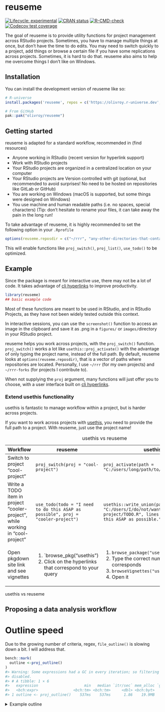 
<!-- README.md is generated from README.Rmd. Please edit that file -->

# reuseme

<!-- badges: start -->

[![Lifecycle:
experimental](https://img.shields.io/badge/lifecycle-experimental-orange.svg)](https://lifecycle.r-lib.org/articles/stages.html#experimental)
[![CRAN
status](https://www.r-pkg.org/badges/version/reuseme)](https://CRAN.R-project.org/package=reuseme)
[![R-CMD-check](https://github.com/olivroy/reuseme/actions/workflows/R-CMD-check.yaml/badge.svg)](https://github.com/olivroy/reuseme/actions/workflows/R-CMD-check.yaml)
[![Codecov test
coverage](https://codecov.io/gh/olivroy/reuseme/branch/main/graph/badge.svg)](https://app.codecov.io/gh/olivroy/reuseme?branch=main)

<!-- badges: end -->

The goal of reuseme is to provide utility functions for project
management across RStudio projects. Sometimes, you have to manage
multiple things at once, but don’t have the time to do edits. You may
need to switch quickly to a project, add things or browse a certain file
if you have some replications across projects. Sometimes, it is hard to
do that. reuseme also aims to help me overcome things I don’t like on
Windows.

## Installation

You can install the development version of reuseme like so:

``` r
# R-universe
install.packages('reuseme', repos = c('https://olivroy.r-universe.dev', 'https://cloud.r-project.org'))

# From GitHub
pak::pak("olivroy/reuseme")
```

## Getting started

reuseme is adapted for a standard workflow, recommended in (find
resources)

- Anyone working in RStudio (recent version for hyperlink support)
- Work with RStudio projects
- Your RStudio projects are organized in a centralized location on your
  computer
- Your RStudio projects are Version controlled with git (optional, but
  recommended to avoid surprises! No need to be hosted on repositories
  like GitLab or GitHub)
- You are working on Windows (macOS is supported, but some things were
  designed on Windows)
- You use machine and human readable paths (i.e. no spaces, special
  characters) (Tip: don’t hesitate to rename your files, it can take
  away the pain in the long run!

To take advantage of reuseme, it is highly recommended to set the
following option in your `.Rprofile`

``` r
options(reuseme.reposdir = c("~/rrr", "any-other-directories-that-contain-rstudio-projects"))
```

This will enable functions like `proj_switch()`, `proj_list()`,
`use_todo()` to be optimized.

## Example

Since the package is meant for interactive use, there may not be a lot
of code. It takes advantage of [cli
hyperlinks](https://cli.r-lib.org/reference/links.html) to improve
productivity.

``` r
library(reuseme)
## basic example code
```

Most of these functions are meant to be used in RStudio, and in RStudio
Projects, as they have not been widely tested outside this context.

In interactive sessions, you can use the `screenshot()` function to
access an image in the clipboard and save it as .png in a `figures/` or
`images/`directory in your RStudio project.

reuseme helps you work across projects, with the `proj_switch()`
function. `proj_switch()` works a lot like `usethis::proj_activate()`
with the advantage of only typing the project name, instead of the full
path. By default, reuseme looks at `options(reuseme.reposdir)`, that is
a vector of paths where repositories are located. Personally, I use
`~/rrr` (for my own projects) and `~/rrr-forks` (for projects I
contribute to).

When not supplying the `proj` argument, many functions will just offer
you to choose, with a user interface built on [cli
hyperlinks](https://cli.r-lib.org/reference/links.html).

### Extend usethis functionality

usethis is fantastic to manage workflow within a project, but is harder
across projects.

If you want to work across projects with [usethis](usethis.r-lib.org),
you need to provide the full path to a project. With reuseme, just use
the project name!

<table style="width:100%;">
<caption>usethis vs reuseme</caption>
<colgroup>
<col style="width: 27%" />
<col style="width: 27%" />
<col style="width: 45%" />
</colgroup>
<thead>
<tr class="header">
<th>Workflow</th>
<th>reuseme</th>
<th>usethis</th>
</tr>
</thead>
<tbody>
<tr class="odd">
<td>Switch to project “cool-project”</td>
<td><code>proj_switch(proj = "cool-project")</code></td>
<td><code>proj_activate(path = "C:/users/long/path/to/cool-project")</code></td>
</tr>
<tr class="even">
<td>Write a TODO item in project “cooler-project”, while working in
“cool-project”</td>
<td><code>use_todo(todo = "I need to do this ASAP as possible", proj = "cooler-project")</code></td>
<td><code>usethis::write_union(path = "C:/Users/I/do/not/want/to/type/cooler-project/TODO.R", lines = "I need to do this ASAP as possible.")</code></td>
</tr>
<tr class="odd">
<td>Open pkgdown site link and see vignettes</td>
<td><ol type="1">
<li>`browse_pkg(“usethis”)</li>
<li>Click on the hyperlinks that correspond to your query</li>
</ol></td>
<td><ol type="1">
<li><code>browse_package("usethis")</code></li>
<li>Type the correct number that corresponds</li>
<li><code>browseVignettes("usethis")</code></li>
<li>Open it</li>
</ol></td>
</tr>
</tbody>
</table>

usethis vs reuseme

## Proposing a data analysis workflow

<!--# Write about dplyr-plus functions! -->
<!--# Write about *_identity functions -->
<!--# Write about _named functions -->

# Outline speed

Due to the growing number of criteria, regex, `file_outline()` is
slowing down a bit. I will address that.

``` r
bench::mark(
  outline <-proj_outline()
)
#> Warning: Some expressions had a GC in every iteration; so filtering is
#> disabled.
#> # A tibble: 1 × 6
#>   expression                     min   median `itr/sec` mem_alloc `gc/sec`
#>   <bch:expr>                <bch:tm> <bch:tm>     <dbl> <bch:byt>    <dbl>
#> 1 outline <- proj_outline()    537ms    537ms      1.86    19.9MB     3.72
```

<details>
<summary>
Example outline
</summary>
<p>

``` r
outline
#> 
#> ── `R/browse-pkg.R`
#> `i` {package}
#> `i` Vignettes
#> 
#> ── `R/dplyr-plus.R`  dplyr extra
#> `i` in the presence of ties.
#> `i` Use with_ties = FALSE to return exactly n matches
#> `i` Use each = FALSE to have n divided in each place
#> `i` Using each = TRUE (to retun n = 2, for min, n = 2 for max)
#> `i` FIXME Doesn't work, problem with symbols here- `Done✔?`
#> `i` with dplyr::filter
#> `i` extract the skin_color for C-3PO
#> `i` will return a named vector of mpg (as mtcars has rownames.)
#> `i` Extract hair color for all people
#> `i` TODO use `check_length()` when implemented. r-lib/rlang#1618 (<https://github.com/r-lib/rlang/issues/1618>)- `Done✔?`
#> `i` summarise with total
#> `i` works with `.by`
#> `i` works with `group_by()`
#> `i` NA all 2s
#> `i` You can actually use dplyr::na_if() in this case
#> `i` NA all 1 and 2
#> 
#> ── `R/eda-identity.R`  dplyr/base identity helpers --------------------
#> `i` Use cases / advantages
#> `i` Caution
#> `i` Workflow to explore mtcars
#> `i` base identity functions
#> `i` dplyr identity functions with small tweaks
#> `i` dplyr identity without tweaks
#> `i` dplyr extensions identity
#> `i` helpers
#> 
#> ── `R/escape-inline-markup.R`
#> `i` example code
#> `i` last instance taken care of with escape_markup with a different strategy
#> 
#> ── `R/files-conflicts.R`
#> `i` TODO insert in either proj_outline, or rename_file- `Done✔?`
#> `i` TODO probably needs a `detect_genuine_path()`- `Done✔?`
#> `i` Helpers
#> `i` TODO Add false positive references- `Done✔?`
#> `i` TODO fs::path and file.path should be handled differently- `Done✔?`
#> 
#> ── `R/import-standalone-types-check.R`
#> `i` Scalars
#> `i` Vectors
#> 
#> ── `R/named.R`
#> `i` returns the same as base R for unnamed input
#> `i` returns all values
#> `i` TODO is usable with `extract_cell_value()`
#> 
#> ── `R/open.R`
#> `i` FIXME why is this code like this?- `Done✔?`
#> 
#> ── `R/outdated-pkgs.R`
#> `i` All packages are up to date.
#> `i` There is a new version of pak.
#> `i` Update pak with `pak::pak_update()`
#> `i` Restart R session then run `outdated_pkgs()` again.
#> `i` TODO figure out pad :)- `Done✔?`
#> 
#> ── `R/outline-criteria.R`
#> `i` Add variable to outline data frame
#> `i` TODO strip is_cli_info in Package? only valid for EDA- `Done✔?`
#> `i` FIXME try to detect all the chunk caption, but would have to figure out the end of it maybe lightparser.- `Done✔?`
#> `i` it is 'R/outline.R'
#> 
#> ── `R/outline.R` 🕒 `proj_outline()`
#> `i` Remove todo items
#> `i` interact with data frame
#> `i` These all work on the active file / project or directory.
#> `i` Like proj_switch(), proj_outline() accepts a project
#> `i` File outline
#> `i` Methods
#> `i` Step: tweak outline look as they show
#> 
#> ── `R/proj-list.R`
#> `i` TODO improve on this message- `Done✔?`
#> 
#> ── `R/proj-reuseme.R`
#> `i` Setup
#> `i` Capabilities.
#> 
#> ── `R/quarto-help.R`
#> `i` FIXME when r-lib/pkgdown#2326 (<https://github.com/r-lib/pkgdown/issues/2326>) is done- `Done✔?`
#> 
#> ── `R/rename-files.R`
#> `i` Use case
#> `i` After here, we start doing some renaming real situations
#> `i` FIXME doesn't fit now.- `Done✔?`
#> `i` Helpers
#> `i` helpers for computing scope of renaming
#> `i` TODO measure of string proximity- `Done✔?`
#> `i` Prevent renaming if something is going on
#> `i` FIXME maybe not fail while testing- `Done✔?`
#> `i` TODO Check that old- `Done✔?`
#> 
#> ── `R/use-todo.R`
#> `i` TODO think about maybe using todo = clipr::read_clip()- `Done✔?`
#> `i` TODO nice to have, but would need to extract duplicates- `Done✔?`
#> `i` Helpers
#> 
#> ── `R/utils-proj.R`  usethis adaptions utils
#> `i` Active project / document
#> 
#> ── `R/utils-write.R`
#> `i` Creating <path>
#> 
#> ── `TODO.R`
#> `i` TODO [screenshot] make the behaviour different when vignettes vs articl…- `Done✔?`
#> `i` TODO [screenshot] RStudio addin to insert the code directly in the qmd …- `Done✔?`
#> `i` TODO use_family() to edit .R file to add @family data frames tags to ro…- `Done✔?`
#> `i` TODO mutate_identity would not be required if the focus pillar PR was merged. r-lib/pillar#585 (<https://github.com/r-lib/pillar/issues/585>)- `Done✔?`
#> `i` TODO [rename] if many matches, separate those with the exact path.- `Done✔?`
#> `i` TODO [outline] make ggtitle work- `Done✔?`
#> `i` TODO [outline] show extra msg only for some, but in file outline, not i…- `Done✔?`
#> `i` TODO detect url automatically, like link_issue instead of needing <>- `Done✔?`
#> `i` TODO [outline] detect help calls and apply markup. `?fs::file_show` dis…- `Done✔?`
#> `i` TODO escape_markup doesn't work with complex operation {x^2} for example. Maybe if detecting something complex, use cli_escape function. escape-complex-markyp branch created to try to address this.- `Done✔?`
#> `i` TODO [outline] avoid evaluating in current env.- `Done✔?`
#> `i` TODO wrap regexps in functions- `Done✔?`
#> 
#> ── `inst/example-file/outline-script.R`  Example for `file_outline()`
#> `i` Load packages
#> `i` Wrangle + visualize data
#> `i` A great title
#> `i` TODO improve this Viz!- `Done✔?`
#> 
#> ── `tests/testthat/_ref/my-analysis.R`  Analyse my streets
#> `i` Read my streets data
#> `i` data wrangling
#> `i` Write my streets
#> `i` TODO Create a new version- `Done✔?`
#> `i` Roxygen section
#> `i` A real one
#> `i` A true one
#> `i` 'R/my-file.R'
#> `i` Refer to google (<https://google.com>)
#> `i` Section title
#> 
#> ── `tests/testthat/_ref/my-analysis.md`  My doc title
#> `i` A section
#> `i` Dashboard card
#> `i` A code section
#> `i` A subsection
#> `i` A section2
#> `i` A long ggplot2 title
#> `i` A code section
#> 
#> ── `tests/testthat/_snaps/case-if-any.md`
#> `i` case_if_any basic work
#> `i` wrong cases error
#> 
#> ── `tests/testthat/_snaps/dplyr-plus.md`
#> `i` adds rows in front, but warns the user
#> 
#> ── `tests/testthat/_snaps/eda-identity.md`
#> `i` Side effects are what's intended in interactive sessions
#> 
#> ── `tests/testthat/_snaps/outline-criteria.md`
#> `i` No outline criteria are untested
#> 
#> ── `tests/testthat/_snaps/outline.md`
#> `i` Other arguments work
#> 
#> ── `tests/testthat/_snaps/quarto-help.md` 🕒
#> `i` link_href works
#> 
#> ── `tests/testthat/_snaps/rename-files.md` 🕒
#> `i` Helper files returns the expected input
#> 
#> ── `tests/testthat/_snaps/use-todo.md` 🕒
#> `i` Marking a TODO item as done works
#> 
#> ── `tests/testthat/test-case-if-any.R`
#> `i` case_if_any basic work
#> `i` wrong cases error
#> `i` case_if_any can use a newly created variable (#8)
#> 
#> ── `tests/testthat/test-dplyr-plus.R`
#> `i` count_pct works as expected.
#> `i` filter_if_any() errors correctly when using `by` instead of `.by`
#> `i` `filter_if_any()` errors with `across()`
#> `i` TODO improve this error- `Done✔?`
#> `i` adds rows in front, but warns the user
#> `i` summarise_with_total() keeps factors
#> `i` na_if2() works with expr and values
#> 
#> ── `tests/testthat/test-eda-identity.R`
#> `i` Returns identity
#> `i` Side effects are what's intended in interactive sessions
#> 
#> ── `tests/testthat/test-named.R`
#> `i` Returns named output with max, unique
#> `i` Consistent with base R with unnamed vectors
#> 
#> ── `tests/testthat/test-open.R`
#> `i` open errors
#> 
#> ── `tests/testthat/test-outline-criteria.R`  Test individual components of the outline
#> `i` No outline criteria are untested
#> 
#> ── `tests/testthat/test-outline.R`
#> `i` Other arguments work
#> `i` file_outline() is a data frame
#> `i` file_outline() contains function calls
#> `i` dir_outline() works with no error
#> 
#> ── `tests/testthat/test-rename-files.R`
#> `i` Helper files returns the expected input
#> `i` force and action are deprecated
#> 
#> ── `tests/testthat/test-screenshot.R`
#> `i` `screenshot()` does nothing in non-interactive sessions
#> 
#> ── `tests/testthat/test-use-todo.R`
#> `i` Marking TODO as done detects tags
#> 
#> ── `tests/testthat/test-utils.R`
#> `i` Windows is recognized correctly.
#> 
#> ── `README.Rmd` 🕒
#> `i` reuseme
#> `i` Installation
#> `i` Getting started
#> `i` Example
#> `i` hello
#> `i` Extend usethis functionality
#> `i` Proposing a data analysis workflow
#> `i` Outline speed
```

</p>
</details>
